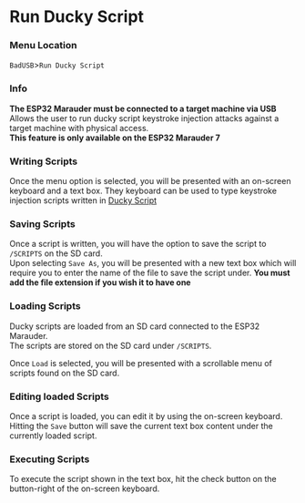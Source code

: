 # Run Ducky Script

### Menu Location
`BadUSB`>`Run Ducky Script`  

### Info
<b>The ESP32 Marauder must be connected to a target machine via USB</b>  
Allows the user to run ducky script keystroke injection attacks against a target machine with physical access.  
<b> This feature is only available on the ESP32 Marauder 7 </b>

### Writing Scripts
Once the menu option is selected, you will be presented with an on-screen keyboard and a text box. They keyboard can be used to type keystroke injection scripts written in [Ducky Script](https://docs.hak5.org/hc/en-us/articles/360049449314-Ducky-Script-Command-Reference#:~:text=Ducky%20Script%20is%20the%20payload,for%20all%20Hak5%20payload%20platforms.)

### Saving Scripts
Once a script is written, you will have the option to save the script to `/SCRIPTS` on the SD card.  
Upon selecting `Save As`, you will be presented with a new text box which will require you to enter the name of the file to save the script under.
<b>You must add the file extension if you wish it to have one</b>

### Loading Scripts
Ducky scripts are loaded from an SD card connected to the ESP32 Marauder.  
The scripts are stored on the SD card under `/SCRIPTS`.

Once `Load` is selected, you will be presented with a scrollable menu of scripts found on the SD card.

### Editing loaded Scripts
Once a script is loaded, you can edit it by using the on-screen keyboard. Hitting the `Save` button will save the current text box content under the currently loaded script.

### Executing Scripts
To execute the script shown in the text box, hit the check button on the button-right of the on-screen keyboard.